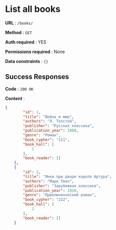 # List all books

**URL** : `/books/`

**Method** : `GET`

**Auth required** : YES

**Permissions required** : None

**Data constraints** : `{}`

## Success Responses

**Code** : `200 OK`

**Content** :

```json
{
        "id": 1,
        "title": "Война и мир",
        "authors": "Л. Толстой",
        "publisher": "Русская классика",
        "publication_year": 1888,
        "genre": "Роман",
        "book_cypher": "111",
        "book_hall": [
            1
        ],
        "book_reader": []
    },
    {
        "id": 2,
        "title": "Янки при дворе короля Артура",
        "authors": "Марк Твен",
        "publisher": "Зарубежная классика",
        "publication_year": 1910,
        "genre": "Приключенческий роман",
        "book_cypher": "222",
        "book_hall": [
            2
        ],
        "book_reader": []
    }
```

